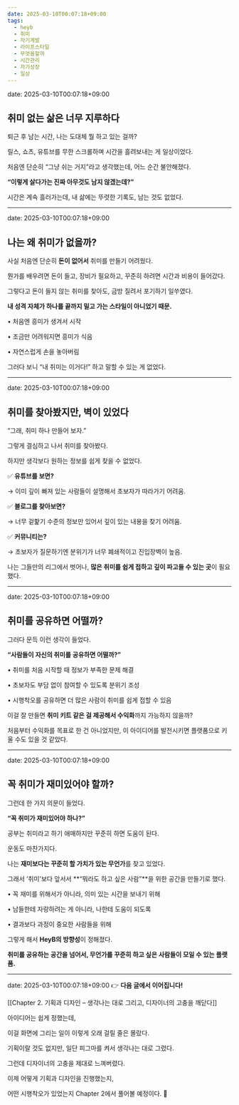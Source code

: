 ```yaml
---
date: 2025-03-10T00:07:18+09:00
tags:
  - heyb
  - 취미
  - 자기계발
  - 라이프스타일
  - 무엇을할까
  - 시간관리
  - 자기성장
  - 일상
---
```

date: 2025-03-10T00:07:18+09:00
## **취미 없는 삶은 너무 지루하다**

  

퇴근 후 남는 시간, 나는 도대체 뭘 하고 있는 걸까?

  

릴스, 쇼츠, 유튜브를 무한 스크롤하며 시간을 흘려보내는 게 일상이었다.

처음엔 단순히 “그냥 쉬는 거지”라고 생각했는데, 어느 순간 불안해졌다.

  

**“이렇게 살다가는 진짜 아무것도 남지 않겠는데?”**

  

시간은 계속 흘러가는데, 내 삶에는 뚜렷한 기록도, 남는 것도 없었다.

---
date: 2025-03-10T00:07:18+09:00

## **나는 왜 취미가 없을까?**

  

사실 처음엔 단순히 **돈이 없어서** 취미를 만들기 어려웠다.

뭔가를 배우려면 돈이 들고, 장비가 필요하고, 꾸준히 하려면 시간과 비용이 들어갔다.

  

그렇다고 돈이 들지 않는 취미를 찾아도, 금방 질려서 포기하기 일쑤였다.

  

**내 성격 자체가 하나를 끝까지 밀고 가는 스타일이 아니었기 때문.**

• 처음엔 흥미가 생겨서 시작

• 조금만 어려워지면 흥미가 식음

• 자연스럽게 손을 놓아버림

  

그러다 보니 “내 취미는 이거다!” 하고 말할 수 있는 게 없었다.

---
date: 2025-03-10T00:07:18+09:00

## **취미를 찾아봤지만, 벽이 있었다**

  

“그래, 취미 하나 만들어 보자.”

  

그렇게 결심하고 나서 취미를 찾아봤다.

하지만 생각보다 원하는 정보를 쉽게 찾을 수 없었다.

  

✅ **유튜브를 보면?**

→ 이미 깊이 빠져 있는 사람들이 설명해서 초보자가 따라가기 어려움.

  

✅ **블로그를 찾아보면?**

→ 너무 겉핥기 수준의 정보만 있어서 깊이 있는 내용을 찾기 어려움.

  

✅ **커뮤니티는?**

→ 초보자가 질문하기엔 분위기가 너무 폐쇄적이고 진입장벽이 높음.

  

나는 그들만의 리그에서 벗어나, **많은 취미를 쉽게 접하고 깊이 파고들 수 있는 곳**이 필요했다.

---
date: 2025-03-10T00:07:18+09:00

## **취미를 공유하면 어떨까?**

  

그러다 문득 이런 생각이 들었다.

  

**“사람들이 자신의 취미를 공유하면 어떨까?”**

• 취미를 처음 시작할 때 정보가 부족한 문제 해결

• 초보자도 부담 없이 참여할 수 있도록 분위기 조성

• 시행착오를 공유하면 더 많은 사람이 취미를 쉽게 접할 수 있음

  

이걸 잘 만들면 **취미 키트 같은 걸 제공해서 수익화**까지 가능하지 않을까?

처음부터 수익화를 목표로 한 건 아니었지만, 이 아이디어를 발전시키면 플랫폼으로 키울 수도 있을 것 같았다.

---
date: 2025-03-10T00:07:18+09:00

## **꼭 취미가 재미있어야 할까?**

  

그런데 한 가지 의문이 들었다.

  

**“꼭 취미가 재미있어야 하나?”**

  

공부는 취미라고 하기 애매하지만 꾸준히 하면 도움이 된다.

운동도 마찬가지다.

나는 **재미보다는 꾸준히 할 가치가 있는 무언가**를 찾고 있었다.

  

그래서 ‘취미’보다 앞서서 **“뭐라도 하고 싶은 사람”**을 위한 공간을 만들기로 했다.

• 꼭 재미를 위해서가 아니라, 의미 있는 시간을 보내기 위해

• 남들한테 자랑하려는 게 아니라, 나한테 도움이 되도록

• 결과보다 과정이 중요한 사람들을 위해

  

그렇게 해서 **HeyB의 방향성**이 정해졌다.

**취미를 공유하는 공간을 넘어서, 무언가를 꾸준히 하고 싶은 사람들이 모일 수 있는 플랫폼.**

---
date: 2025-03-10T00:07:18+09:00
👉 **다음 글에서 이어집니다!**

[[Chapter 2. 기획과 디자인 – 생각나는 대로 그리고, 디자이너의 고충을 깨닫다]]

아이디어는 쉽게 정했는데,  

이걸 화면에 그리는 일이 이렇게 오래 걸릴 줄은 몰랐다.  

기획이랄 것도 없지만, 일단 피그마를 켜서 생각나는 대로 그렸다.  

그런데 디자이너의 고충을 제대로 느껴버렸다.


이제 어떻게 기획과 디자인을 진행했는지,  

어떤 시행착오가 있었는지 Chapter 2에서 풀어볼 예정이다. 🚀